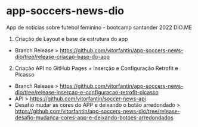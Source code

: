 # app-soccers-news-dio
App de notícias sobre futebol feminino - bootcamp santander 2022 DIO.ME
1. Criação de Layout e base da estrutura do app 
* Branch Release >  https://github.com/vitorfantin/app-soccers-news-dio/tree/release-criacao-base-do-app
2. Criação API no GitHub Pages + Inserção e Configuração Retrofit e Picasso
* Branch Release > https://github.com/vitorfantin/app-soccers-news-dio/tree/release-insercao-e-configuracao-retrofit-picasso
* API > https://github.com/vitorfantin/soccer-news-api
* Desafio mudar as cores do APP e deixando o botão arredondado >  https://github.com/vitorfantin/app-soccers-news-dio/tree/release-desafio-mudanca-cores-app-e-deixando-botoes-arredondados   
